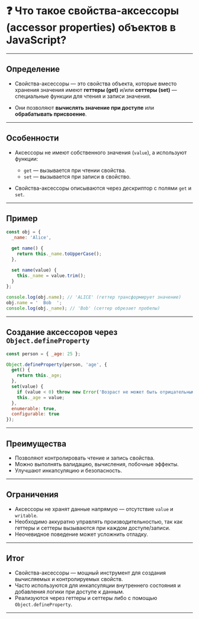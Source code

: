 # ❓ Что такое свойства-аксессоры (accessor properties) объектов в JavaScript?

---

## Определение

- Свойства-аксессоры — это свойства объекта, которые вместо хранения значения имеют **геттеры (get)** и/или **сеттеры (set)** — специальные функции для чтения и записи значения.

- Они позволяют **вычислять значение при доступе** или **обрабатывать присвоение**.

---

## Особенности

- Аксессоры не имеют собственного значения (`value`), а используют функции:
  - `get` — вызывается при чтении свойства.
  - `set` — вызывается при записи в свойство.

- Свойства-аксессоры описываются через дескриптор с полями `get` и `set`.

---

## Пример

```js
const obj = {
  _name: 'Alice',

  get name() {
    return this._name.toUpperCase();
  },

  set name(value) {
    this._name = value.trim();
  }
};

console.log(obj.name); // 'ALICE' (геттер трансформирует значение)
obj.name = '  Bob  ';
console.log(obj._name); // 'Bob' (сеттер обрезает пробелы)
```

---

## Создание аксессоров через `Object.defineProperty`

```js
const person = { _age: 25 };

Object.defineProperty(person, 'age', {
  get() {
    return this._age;
  },
  set(value) {
    if (value < 0) throw new Error('Возраст не может быть отрицательным');
    this._age = value;
  },
  enumerable: true,
  configurable: true
});
```

---

## Преимущества

- Позволяют контролировать чтение и запись свойства.
- Можно выполнять валидацию, вычисления, побочные эффекты.
- Улучшают инкапсуляцию и безопасность.

---

## Ограничения

- Аксессоры не хранят данные напрямую — отсутствие `value` и `writable`.
- Необходимо аккуратно управлять производительностью, так как геттеры и сеттеры вызываются при каждом доступе/записи.
- Неочевидное поведение может усложнить отладку.

---

## Итог

- Свойства-аксессоры — мощный инструмент для создания вычисляемых и контролируемых свойств.
- Часто используются для инкапсуляции внутреннего состояния и добавления логики при доступе к данным.
- Реализуются через геттеры и сеттеры либо с помощью `Object.defineProperty`.

---
